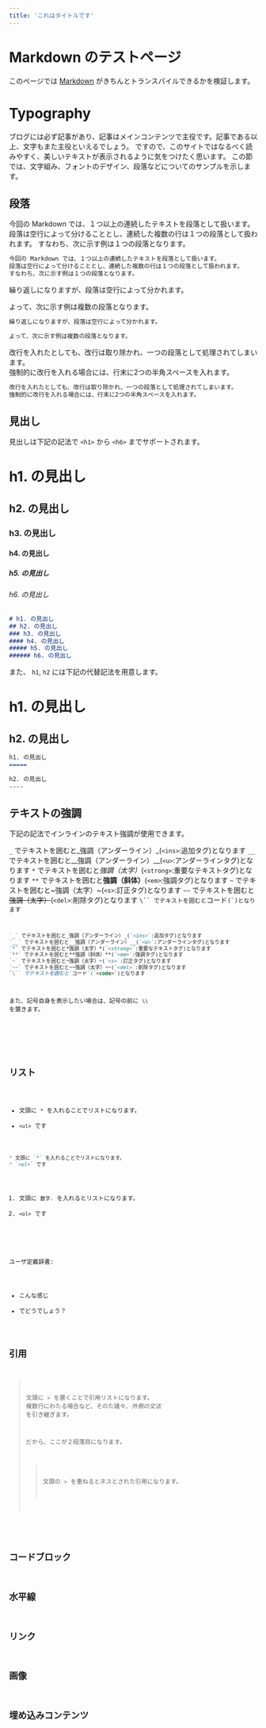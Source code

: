 ```yaml
---
title: 'これはタイトルです'
---
```

Markdown のテストページ
=====

このページでは [Markdown](https://daringfireball.net/projects/markdown/) がきちんとトランスパイルできるかを検証します。

Typography
====

ブログには必ず記事があり、記事はメインコンテンツで主役です。記事である以上、文字もまた主役といえるでしょう。
ですので、このサイトではなるべく読みやすく、美しいテキストが表示されるように気をつけたく思います。
この節では、文字組み、フォントのデザイン、段落などについてのサンプルを示します。

段落
----

今回の Markdown では、１つ以上の連続したテキストを段落として扱います。
段落は空行によって分けることとし、連続した複数の行は１つの段落として扱われます。
すなわち、次に示す例は１つの段落となります。

```markdown
今回の Markdown では、１つ以上の連続したテキストを段落として扱います。
段落は空行によって分けることとし、連続した複数の行は１つの段落として扱われます。
すなわち、次に示す例は１つの段落となります。
```

繰り返しになりますが、段落は空行によって分かれます。

よって、次に示す例は複数の段落となります。

```markdown
繰り返しになりますが、段落は空行によって分かれます。

よって、次に示す例は複数の段落となります。
```

改行を入れたとしても、改行は取り除かれ、一つの段落として処理されてしまいます。  
強制的に改行を入れる場合には、行末に2つの半角スペースを入れます。

```markdown
改行を入れたとしても、改行は取り除かれ、一つの段落として処理されてしまいます。  
強制的に改行を入れる場合には、行末に2つの半角スペースを入れます。
```

見出し
-----

見出しは下記の記法で `<h1>` から `<h6>` までサポートされます。

# h1. の見出し
## h2. の見出し
### h3. の見出し
#### h4. の見出し
##### h5. の見出し
###### h6. の見出し

```markdown
# h1. の見出し
## h2. の見出し
### h3. の見出し
#### h4. の見出し
##### h5. の見出し
###### h6. の見出し
```

また、 `h1`, `h2` には下記の代替記法を用意します。

h1. の見出し
=====

h2. の見出し
----

```markdown
h1. の見出し
=====

h2. の見出し
----
```

テキストの強調
----

下記の記法でインラインのテキスト強調が使用できます。

`_` でテキストを囲むと_強調（アンダーライン）_(`<ins>`:追加タグ)となります
`__` でテキストを囲むと__強調（アンダーライン）__(`<u>`:アンダーラインタグ)となります
`*` でテキストを囲むと*強調（太字）*(`<strong>`:重要なテキストタグ)となります
`**` でテキストを囲むと**強調（斜体）**(`<em>`:強調タグ)となります
`~` でテキストを囲むと~強調（太字）~(`<s>`:訂正タグ)となります
`~~` でテキストを囲むと~~強調（太字）~~(`<del>`:削除タグ)となります
`\`` でテキストを囲むと`コード`(`<code>`)となります

```markdown
`_` でテキストを囲むと_強調（アンダーライン）_(`<ins>`:追加タグ)となります
`__` でテキストを囲むと__強調（アンダーライン）__(`<u>`:アンダーラインタグ)となります
`*` でテキストを囲むと*強調（太字）*(`<strong>`:重要なテキストタグ)となります
`**` でテキストを囲むと**強調（斜体）**(`<em>`:強調タグ)となります
`~` でテキストを囲むと~強調（太字）~(`<s>`:訂正タグ)となります
`~~` でテキストを囲むと~~強調（太字）~~(`<del>`:削除タグ)となります
`\`` でテキストを囲むと`コード`(`<code>`)となります
```

また、記号自身を表示したい場合は、記号の前に `\\` を置きます。

<!-- User input, <kdb> -->
<!-- Sample output, <kdb> -->

リスト
----

* 文頭に `*` を入れることでリストになります。
* `<ul>` です

```markdown
* 文頭に `*` を入れることでリストになります。
* `<ul>` です
```

1. 文頭に `数字.` を入れるとリストになります。
2. `<ol>` です

<!-- User description list -->

ユーザ定義辞書:
  - こんな感じ
  - でどうでしょう？


引用
----

> 文頭に `>` を置くことで引用リストになります。
> 複数行にわたる場合など、そのた諸々、*外側の文法* を引き継ぎます。
>
> だから、ここが２段落目になります。
>
>> 文頭の `>` を重ねるとネスとされた引用になります。

<!-- 引用のソース書きたい。引用の右下とかに ほげほげの言葉  みたいに表示したい-->

コードブロック
----



水平線
----



リンク
----

画像
----

埋め込みコンテンツ
----
